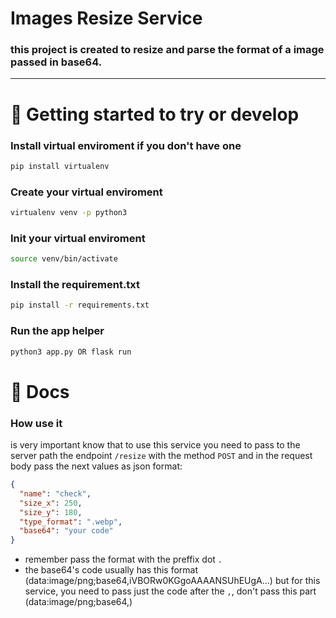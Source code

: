 # Images Resize Service

### this project is created to resize and parse the format of a image passed in base64.

---

# 🚀 Getting started to try or develop

### Install virtual enviroment if you don't have one

```bash
pip install virtualenv
```

### Create your virtual enviroment

```bash
virtualenv venv -p python3
```

### Init your virtual enviroment

```bash
source venv/bin/activate
```

### Install the requirement.txt

```bash
pip install -r requirements.txt
```

### Run the app helper

```bash
python3 app.py OR flask run
```

# 📑 Docs

### How use it

is very important know that to use this service you need to pass to the server path the endpoint `/resize` with the method `POST` and in the request body pass the next values as json format:

```json
{
  "name": "check",
  "size_x": 250,
  "size_y": 180,
  "type_format": ".webp",
  "base64": "your code"
}
```
- remember pass the format with the preffix dot `.` 
- the base64's code usually has this format (data:image/png;base64,iVBORw0KGgoAAAANSUhEUgA...) but for this service, you need to pass just the code after the `,`, don't pass this part (data:image/png;base64,)

